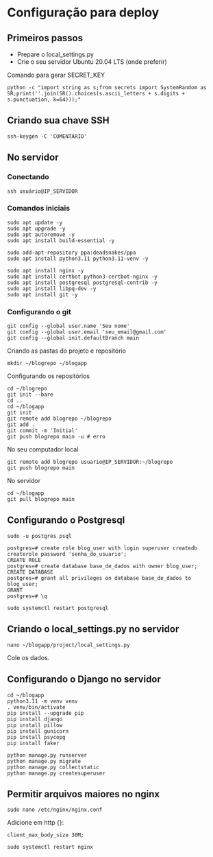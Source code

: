 # Configuração para deploy

## Primeiros passos

- Prepare o local_settings.py
- Crie o seu servidor Ubuntu 20.04 LTS (onde preferir)

Comando para gerar SECRET_KEY

```
python -c "import string as s;from secrets import SystemRandom as SR;print(''.join(SR().choices(s.ascii_letters + s.digits + s.punctuation, k=64)));"
```

## Criando sua chave SSH

```
ssh-keygen -C 'COMENTÁRIO'
```

## No servidor

### Conectando

```
ssh usuário@IP_SERVIDOR
```

### Comandos iniciais

```
sudo apt update -y
sudo apt upgrade -y
sudo apt autoremove -y
sudo apt install build-essential -y

sudo add-apt-repository ppa:deadsnakes/ppa
sudo apt install python3.11 python3.11-venv -y

sudo apt install nginx -y
sudo apt install certbot python3-certbot-nginx -y
sudo apt install postgresql postgresql-contrib -y
sudo apt install libpq-dev -y
sudo apt install git -y
```

### Configurando o git

```
git config --global user.name 'Seu nome'
git config --global user.email 'seu_email@gmail.com'
git config --global init.defaultBranch main
```

Criando as pastas do projeto e repositório

```
mkdir ~/blogrepo ~/blogapp
```

Configurando os repositórios

```
cd ~/blogrepo
git init --bare
cd ..
cd ~/blogapp
git init
git remote add blogrepo ~/blogrepo
git add .
git commit -m 'Initial'
git push blogrepo main -u # erro
```

No seu computador local

```
git remote add blogrepo usuario@IP_SERVIDOR:~/blogrepo
git push blogrepo main
```

No servidor

```
cd ~/blogapp
git pull blogrepo main
```

## Configurando o Postgresql

```
sudo -u postgres psql

postgres=# create role blog_user with login superuser createdb createrole password 'senha_do_usuario';
CREATE ROLE
postgres=# create database base_de_dados with owner blog_user;
CREATE DATABASE
postgres=# grant all privileges on database base_de_dados to blog_user;
GRANT
postgres=# \q

sudo systemctl restart postgresql

```

## Criando o local_settings.py no servidor

```
nano ~/blogapp/project/local_settings.py
```

Cole os dados.

## Configurando o Django no servidor

```
cd ~/blogapp
python3.11 -m venv venv
. venv/bin/activate
pip install --upgrade pip
pip install django
pip install pillow
pip install gunicorn
pip install psycopg
pip install faker

python manage.py runserver
python manage.py migrate
python manage.py collectstatic
python manage.py createsuperuser
```

## Permitir arquivos maiores no nginx

```
sudo nano /etc/nginx/nginx.conf
```

Adicione em http {}:

```
client_max_body_size 30M;
```

```
sudo systemctl restart nginx
```